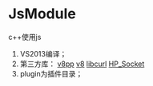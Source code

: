 # JsModule
c++使用js

1. VS2013编译；
2. 第三方库：
    [v8pp](https://github.com/pmed/v8pp)
    [v8](https://github.com/v8/v8)
    [libcurl](https://curl.haxx.se/download.html)
    [HP_Socket](http://git.oschina.net/mirrors/hp-socket)
3. plugin为插件目录；